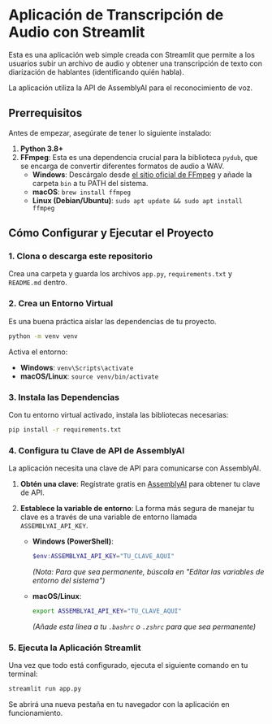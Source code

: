 # Aplicación de Transcripción de Audio con Streamlit

Esta es una aplicación web simple creada con Streamlit que permite a los usuarios subir un archivo de audio y obtener una transcripción de texto con diarización de hablantes (identificando quién habla).

La aplicación utiliza la API de AssemblyAI para el reconocimiento de voz.

## Prerrequisitos

Antes de empezar, asegúrate de tener lo siguiente instalado:

1.  **Python 3.8+**
2.  **FFmpeg**: Esta es una dependencia crucial para la biblioteca `pydub`, que se encarga de convertir diferentes formatos de audio a WAV. 
    -   **Windows**: Descárgalo desde [el sitio oficial de FFmpeg](https://ffmpeg.org/download.html) y añade la carpeta `bin` a tu PATH del sistema.
    -   **macOS**: `brew install ffmpeg`
    -   **Linux (Debian/Ubuntu)**: `sudo apt update && sudo apt install ffmpeg`

## Cómo Configurar y Ejecutar el Proyecto

### 1. Clona o descarga este repositorio

Crea una carpeta y guarda los archivos `app.py`, `requirements.txt` y `README.md` dentro.

### 2. Crea un Entorno Virtual

Es una buena práctica aislar las dependencias de tu proyecto.

```bash
python -m venv venv
```

Activa el entorno:
-   **Windows**: `venv\Scripts\activate`
-   **macOS/Linux**: `source venv/bin/activate`

### 3. Instala las Dependencias

Con tu entorno virtual activado, instala las bibliotecas necesarias:

```bash
pip install -r requirements.txt
```

### 4. Configura tu Clave de API de AssemblyAI

La aplicación necesita una clave de API para comunicarse con AssemblyAI.

1.  **Obtén una clave**: Regístrate gratis en [AssemblyAI](https://www.assemblyai.com/dashboard/signup) para obtener tu clave de API.
2.  **Establece la variable de entorno**: La forma más segura de manejar tu clave es a través de una variable de entorno llamada `ASSEMBLYAI_API_KEY`.

    -   **Windows (PowerShell)**:
        ```powershell
        $env:ASSEMBLYAI_API_KEY="TU_CLAVE_AQUI"
        ```
        *(Nota: Para que sea permanente, búscala en "Editar las variables de entorno del sistema")*

    -   **macOS/Linux**:
        ```bash
        export ASSEMBLYAI_API_KEY="TU_CLAVE_AQUI"
        ```
        *(Añade esta línea a tu `.bashrc` o `.zshrc` para que sea permanente)*

### 5. Ejecuta la Aplicación Streamlit

Una vez que todo está configurado, ejecuta el siguiente comando en tu terminal:

```bash
streamlit run app.py
```

Se abrirá una nueva pestaña en tu navegador con la aplicación en funcionamiento.
